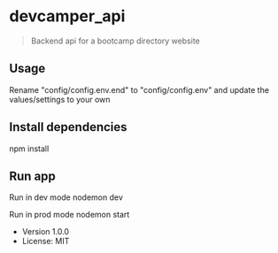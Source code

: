 # devcamper_api
>Backend api for a bootcamp directory website

## Usage

Rename "config/config.env.end" to "config/config.env" and update the values/settings to your own

## Install dependencies

npm install

## Run app

Run in dev mode
nodemon dev

Run in prod mode
nodemon start

- Version 1.0.0
- License: MIT